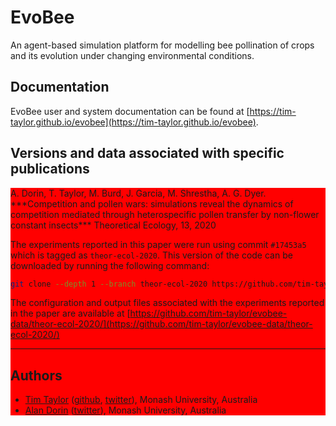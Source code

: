 # EvoBee

An agent-based simulation platform for modelling bee pollination of crops and its evolution under changing environmental conditions.

## Documentation

EvoBee user and system documentation can be found at [https://tim-taylor.github.io/evobee](https://tim-taylor.github.io/evobee).

## Versions and data associated with specific publications

<div style="background: red">
A. Dorin, T. Taylor, M. Burd, J. Garcia, M. Shrestha, A. G. Dyer. ***Competition and pollen wars: simulations reveal the dynamics of competition mediated through heterospecific pollen transfer by non-flower constant insects*** Theoretical Ecology, 13, 2020

The experiments reported in this paper were run using commit `#17453a5` which is tagged as `theor-ecol-2020`. This version of the code can be downloaded by running the following command:
```bash
git clone --depth 1 --branch theor-ecol-2020 https://github.com/tim-taylor/evobee.git
``` 
The configuration and output files associated with the experiments reported in the paper are available at [https://github.com/tim-taylor/evobee-data/theor-ecol-2020/](https://github.com/tim-taylor/evobee-data/theor-ecol-2020/)

---

## Authors
* [Tim Taylor](http://timt.co) ([github](https://github.com/tim-taylor), [twitter](https://twitter.com/drtimt)), Monash University, Australia
* [Alan Dorin](https://research.monash.edu/en/persons/alan-dorin) ([twitter](https://twitter.com/NRGBunny1)), Monash University, Australia
<!--stackedit_data:
eyJoaXN0b3J5IjpbMTM4OTI0OTc5Niw3NTUzMjgxNjksLTE3OT
c3NDUwMTQsLTIwMTc2MjU4MzcsLTE1NTcyNzY3NzQsLTE4MjU5
NTQ4NzgsLTEwNDMyMDA0MDcsLTk5OTk1OTU1NCwtMTc5ODA4Nj
Y1OCwtMTQ5ODg3OTMxNywtNzk1MjA4Mjc4LC0xMTUwNTI5MjI1
XX0=
-->